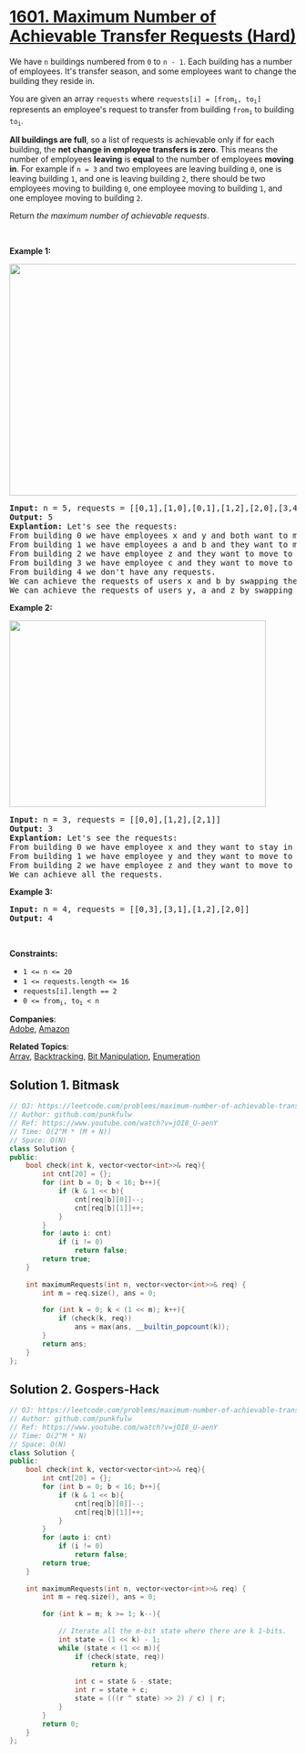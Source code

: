 # [1601. Maximum Number of Achievable Transfer Requests (Hard)](https://leetcode.com/problems/maximum-number-of-achievable-transfer-requests/)

<p>We have <code>n</code> buildings numbered from <code>0</code> to <code>n - 1</code>. Each building has a number of employees. It's transfer season, and some employees want to change the building they reside in.</p>

<p>You are given an array <code>requests</code> where <code>requests[i] = [from<sub>i</sub>, to<sub>i</sub>]</code> represents an employee's request to transfer from building <code>from<sub>i</sub></code> to building <code>to<sub>i</sub></code>.</p>

<p><strong>All buildings are full</strong>, so a list of requests is achievable only if for each building, the <strong>net change in employee transfers is zero</strong>. This means the number of employees <strong>leaving</strong> is <strong>equal</strong> to the number of employees <strong>moving in</strong>. For example if <code>n = 3</code> and two employees are leaving building <code>0</code>, one is leaving building <code>1</code>, and one is leaving building <code>2</code>, there should be two employees moving to building <code>0</code>, one employee moving to building <code>1</code>, and one employee moving to building <code>2</code>.</p>

<p>Return <em>the maximum number of achievable requests</em>.</p>

<p>&nbsp;</p>
<p><strong>Example 1:</strong></p>
<img alt="" src="https://assets.leetcode.com/uploads/2020/09/10/move1.jpg" style="width: 600px; height: 406px;">
<pre><strong>Input:</strong> n = 5, requests = [[0,1],[1,0],[0,1],[1,2],[2,0],[3,4]]
<strong>Output:</strong> 5
<strong>Explantion:</strong> Let's see the requests:
From building 0 we have employees x and y and both want to move to building 1.
From building 1 we have employees a and b and they want to move to buildings 2 and 0 respectively.
From building 2 we have employee z and they want to move to building 0.
From building 3 we have employee c and they want to move to building 4.
From building 4 we don't have any requests.
We can achieve the requests of users x and b by swapping their places.
We can achieve the requests of users y, a and z by swapping the places in the 3 buildings.
</pre>

<p><strong>Example 2:</strong></p>
<img alt="" src="https://assets.leetcode.com/uploads/2020/09/10/move2.jpg" style="width: 450px; height: 327px;">
<pre><strong>Input:</strong> n = 3, requests = [[0,0],[1,2],[2,1]]
<strong>Output:</strong> 3
<strong>Explantion:</strong> Let's see the requests:
From building 0 we have employee x and they want to stay in the same building 0.
From building 1 we have employee y and they want to move to building 2.
From building 2 we have employee z and they want to move to building 1.
We can achieve all the requests. </pre>

<p><strong>Example 3:</strong></p>

<pre><strong>Input:</strong> n = 4, requests = [[0,3],[3,1],[1,2],[2,0]]
<strong>Output:</strong> 4
</pre>

<p>&nbsp;</p>
<p><strong>Constraints:</strong></p>

<ul>
	<li><code>1 &lt;= n &lt;= 20</code></li>
	<li><code>1 &lt;= requests.length &lt;= 16</code></li>
	<li><code>requests[i].length == 2</code></li>
	<li><code>0 &lt;= from<sub>i</sub>, to<sub>i</sub> &lt; n</code></li>
</ul>


**Companies**:  
[Adobe](https://leetcode.com/company/adobe), [Amazon](https://leetcode.com/company/amazon)

**Related Topics**:  
[Array](https://leetcode.com/tag/array/), [Backtracking](https://leetcode.com/tag/backtracking/), [Bit Manipulation](https://leetcode.com/tag/bit-manipulation/), [Enumeration](https://leetcode.com/tag/enumeration/)

## Solution 1. Bitmask


```cpp
// OJ: https://leetcode.com/problems/maximum-number-of-achievable-transfer-requests/
// Author: github.com/punkfulw
// Ref: https://www.youtube.com/watch?v=jOI8_U-aenY
// Time: O(2^M * (M + N))
// Space: O(N)
class Solution {
public:
    bool check(int k, vector<vector<int>>& req){
        int cnt[20] = {};
        for (int b = 0; b < 16; b++){
            if (k & 1 << b){
                cnt[req[b][0]]--;
                cnt[req[b][1]]++;
            }
        }
        for (auto i: cnt)
            if (i != 0)
                return false;
        return true;
    }
    
    int maximumRequests(int n, vector<vector<int>>& req) {
        int m = req.size(), ans = 0;
        
        for (int k = 0; k < (1 << m); k++){
            if (check(k, req))
                ans = max(ans, __builtin_popcount(k));
        }
        return ans;
    }
};
```

## Solution 2. Gospers-Hack

```cpp
// OJ: https://leetcode.com/problems/maximum-number-of-achievable-transfer-requests/
// Author: github.com/punkfulw
// Ref: https://www.youtube.com/watch?v=jOI8_U-aenY
// Time: O(2^M * N)
// Space: O(N)
class Solution {
public:
    bool check(int k, vector<vector<int>>& req){
        int cnt[20] = {};
        for (int b = 0; b < 16; b++){
            if (k & 1 << b){
                cnt[req[b][0]]--;
                cnt[req[b][1]]++;
            }
        }
        for (auto i: cnt)
            if (i != 0)
                return false;
        return true;
    }
    
    int maximumRequests(int n, vector<vector<int>>& req) {
        int m = req.size(), ans = 0;
        
        for (int k = m; k >= 1; k--){
            
            // Iterate all the m-bit state where there are k 1-bits.
            int state = (1 << k) - 1;            
            while (state < (1 << m)){
                if (check(state, req))
                    return k;

                int c = state & - state;
                int r = state + c;
                state = (((r ^ state) >> 2) / c) | r;
            }
        }
        return 0;
    }
};
```
